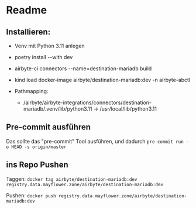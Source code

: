 # Readme

## Installieren:

- Venv mit Python 3.11 anlegen
- poetry install --with dev
- airbyte-ci connectors --name=destination-mariadb build
- kind load docker-image airbyte/destination-mariadb:dev -n airbyte-abctl

- Pathmapping:
  - <your path>/airbyte/airbyte-integrations/connectors/destination-mariadb/.venv/lib/python3.11 -> /usr/local/lib/python3.11


## Pre-commit ausführen
Das sollte das "pre-commit" Tool ausführen, und dadurch 
`pre-commit run -o HEAD -s origin/master`


## ins Repo Pushen

Taggen:
`docker tag airbyte/destination-mariadb:dev  registry.data.mayflower.zone/airbyte/destination-mariadb:dev`

Pushen:
`docker push registry.data.mayflower.zone/airbyte/destination-mariadb:dev`
